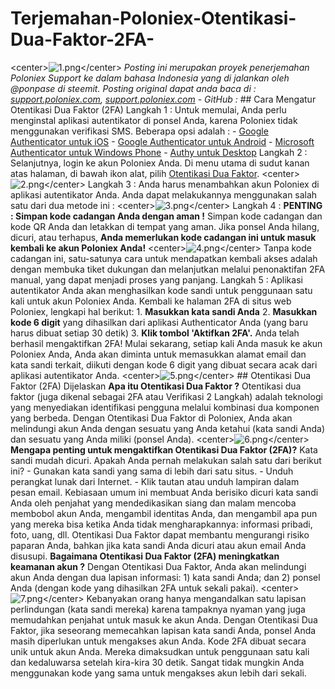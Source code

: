 # Terjemahan-Poloniex-Otentikasi-Dua-Faktor-2FA-
 &lt;center>![1.png](https://cdn.steemitimages.com/DQmWWLqMwYxjQafK4mbYRPWnrza4McLtTo2DSD2jwPhQ6Ry/1.png)&lt;/center>   *Posting ini merupakan proyek penerjemahan Poloniex Support ke dalam bahasa Indonesia yang di jalankan oleh @ponpase di steemit. Posting original dapat anda baca di : [support.poloniex.com](https://support.poloniex.com/hc/en-us/articles/360040016513-How-To-Set-Up-Two-Factor-Authentication-2FA-), [support.poloniex.com](https://support.poloniex.com/hc/en-us/articles/360039545534-Two-Factor-Authentication-2FA-Explained) - GitHub :*  ## Cara Mengatur Otentikasi Dua Faktor (2FA)  Langkah 1 :  Untuk memulai, Anda perlu menginstal aplikasi autentikator di ponsel Anda, karena Poloniex tidak menggunakan verifikasi SMS. Beberapa opsi adalah :  - [Google Authenticator untuk iOS](https://apps.apple.com/us/app/google-authenticator/id388497605) - [Google Authenticator untuk Android](https://play.google.com/store/apps/details?id=com.google.android.apps.authenticator2) - [Microsoft Authenticator untuk Windows Phone](https://www.microsoft.com/en-us/p/microsoft-authenticator/9nblgggzmcj6?rtc=1#activetab=pivot:overviewtab) - [Authy untuk Desktop](https://authy.com/)  Langkah 2 :  Selanjutnya, login ke akun Poloniex Anda. Di menu utama di sudut kanan atas halaman, di bawah ikon alat, pilih [Otentikasi Dua Faktor](https://login.poloniex.com/login).   &lt;center>![2.png](https://cdn.steemitimages.com/DQmYwkB6pRjZ9rCGgEkpoArTwUC3YzYTxR7T4iM3dmG3tbR/2.png)&lt;/center>  Langkah 3 :  Anda harus menambahkan akun Poloniex di aplikasi autentikator Anda. Anda dapat melakukannya menggunakan salah satu dari dua metode ini :   &lt;center>![3.png](https://cdn.steemitimages.com/DQmXpNW3R1AJ5hcMCVGDsJAmgtd32ncd7Wh3ptANcBd9v8n/3.png)&lt;/center>  Langkah 4 :  **PENTING : Simpan kode cadangan Anda dengan aman !**  Simpan kode cadangan dan kode QR Anda dan letakkan di tempat yang aman. Jika ponsel Anda hilang, dicuri, atau terhapus, **Anda memerlukan kode cadangan ini untuk masuk kembali ke akun Poloniex Anda!**   &lt;center>![4.png](https://cdn.steemitimages.com/DQmSjbGYgmZU2DVhutxWjmYgHCL22ZYVSfaGk7RLP1eZHBL/4.png)&lt;/center>  Tanpa kode cadangan ini, satu-satunya cara untuk mendapatkan kembali akses adalah dengan membuka tiket dukungan dan melanjutkan melalui penonaktifan 2FA manual, yang dapat menjadi proses yang panjang.   Langkah 5 :  Aplikasi autentikator Anda akan menghasilkan kode sandi untuk penggunaan satu kali untuk akun Poloniex Anda. Kembali ke halaman 2FA di situs web Poloniex, lengkapi hal berikut:  1. **Masukkan kata sandi Anda** 2. **Masukkan kode 6 digit** yang dihasilkan dari aplikasi Authenticator Anda (yang baru harus dibuat setiap 30 detik) 3. **Klik tombol 'Aktifkan 2FA'.**    Anda telah berhasil mengaktifkan 2FA! Mulai sekarang, setiap kali Anda masuk ke akun Poloniex Anda, Anda akan diminta untuk memasukkan alamat email dan kata sandi terkait, diikuti dengan kode 6 digit yang dibuat secara acak dari aplikasi autentikator Anda.   &lt;center>![5.png](https://cdn.steemitimages.com/DQmVpFbPt7rv7UGqvGs94mK9KVcJSc4innVFum2toUf9CdL/5.png)&lt;/center>   ## Otentikasi Dua Faktor (2FA) Dijelaskan  **Apa itu Otentikasi Dua Faktor ?**  Otentikasi dua faktor (juga dikenal sebagai 2FA atau Verifikasi 2 Langkah) adalah teknologi yang menyediakan identifikasi pengguna melalui kombinasi dua komponen yang berbeda. Dengan Otentikasi Dua Faktor di Poloniex, Anda akan melindungi akun Anda dengan sesuatu yang Anda ketahui (kata sandi Anda) dan sesuatu yang Anda miliki (ponsel Anda).   &lt;center>![6.png](https://cdn.steemitimages.com/DQmZxGKqPufGiwhCQG7JBLtkN9zEH3wixReQN7eFFFtkfWZ/6.png)&lt;/center>  **Mengapa penting untuk mengaktifkan Otentikasi Dua Faktor (2FA)?**  Kata sandi mudah dicuri. Apakah Anda pernah melakukan salah satu dari berikut ini?  - Gunakan kata sandi yang sama di lebih dari satu situs. - Unduh perangkat lunak dari Internet. - Klik tautan atau unduh lampiran dalam pesan email.  Kebiasaan umum ini membuat Anda berisiko dicuri kata sandi Anda oleh penjahat yang mendedikasikan siang dan malam mencoba membobol akun Anda, mengambil identitas Anda, dan mengambil apa pun yang mereka bisa ketika Anda tidak mengharapkannya: informasi pribadi, foto, uang, dll.  Otentikasi Dua Faktor dapat membantu mengurangi risiko paparan Anda, bahkan jika kata sandi Anda dicuri atau akun email Anda disusupi.  **Bagaimana Otentikasi Dua Faktor (2FA) meningkatkan keamanan akun ?**  Dengan Otentikasi Dua Faktor, Anda akan melindungi akun Anda dengan dua lapisan informasi: 1) kata sandi Anda; dan 2) ponsel Anda (dengan kode yang dihasilkan 2FA untuk sekali pakai).   &lt;center>![7.png](https://cdn.steemitimages.com/DQmWMULd7gw5NDZeoQXnvaMzg27nJtAtwb9gyR2qkmXt28R/7.png)&lt;/center>  Kebanyakan orang hanya mengandalkan satu lapisan perlindungan (kata sandi mereka) karena tampaknya nyaman yang juga memudahkan penjahat untuk masuk ke akun Anda. Dengan Otentikasi Dua Faktor, jika seseorang memecahkan lapisan kata sandi Anda, ponsel Anda masih diperlukan untuk mengakses akun Anda. Kode 2FA dibuat secara unik untuk akun Anda. Mereka dimaksudkan untuk penggunaan satu kali dan kedaluwarsa setelah kira-kira 30 detik. Sangat tidak mungkin Anda menggunakan kode yang sama untuk mengakses akun lebih dari sekali.
